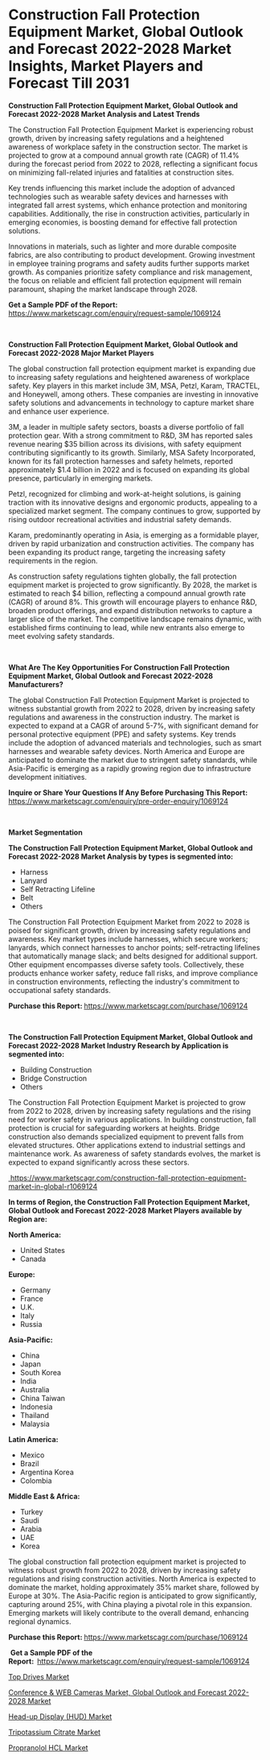 <p><h1>Construction Fall Protection Equipment Market, Global Outlook and Forecast 2022-2028 Market Insights, Market Players and Forecast Till 2031</h1></p><p><strong>Construction Fall Protection Equipment Market, Global Outlook and Forecast 2022-2028 Market Analysis and Latest Trends</strong></p>
<p><p>The Construction Fall Protection Equipment Market is experiencing robust growth, driven by increasing safety regulations and a heightened awareness of workplace safety in the construction sector. The market is projected to grow at a compound annual growth rate (CAGR) of 11.4% during the forecast period from 2022 to 2028, reflecting a significant focus on minimizing fall-related injuries and fatalities at construction sites. </p><p>Key trends influencing this market include the adoption of advanced technologies such as wearable safety devices and harnesses with integrated fall arrest systems, which enhance protection and monitoring capabilities. Additionally, the rise in construction activities, particularly in emerging economies, is boosting demand for effective fall protection solutions. </p><p>Innovations in materials, such as lighter and more durable composite fabrics, are also contributing to product development. Growing investment in employee training programs and safety audits further supports market growth. As companies prioritize safety compliance and risk management, the focus on reliable and efficient fall protection equipment will remain paramount, shaping the market landscape through 2028.</p></p>
<p><strong>Get a Sample PDF of the Report:&nbsp;</strong> <a href="https://www.marketscagr.com/enquiry/request-sample/1069124">https://www.marketscagr.com/enquiry/request-sample/1069124</a></p>
<p>&nbsp;</p>
<p><strong>Construction Fall Protection Equipment Market, Global Outlook and Forecast 2022-2028 Major Market Players</strong></p>
<p><p>The global construction fall protection equipment market is expanding due to increasing safety regulations and heightened awareness of workplace safety. Key players in this market include 3M, MSA, Petzl, Karam, TRACTEL, and Honeywell, among others. These companies are investing in innovative safety solutions and advancements in technology to capture market share and enhance user experience.</p><p>3M, a leader in multiple safety sectors, boasts a diverse portfolio of fall protection gear. With a strong commitment to R&D, 3M has reported sales revenue nearing $35 billion across its divisions, with safety equipment contributing significantly to its growth. Similarly, MSA Safety Incorporated, known for its fall protection harnesses and safety helmets, reported approximately $1.4 billion in 2022 and is focused on expanding its global presence, particularly in emerging markets.</p><p>Petzl, recognized for climbing and work-at-height solutions, is gaining traction with its innovative designs and ergonomic products, appealing to a specialized market segment. The company continues to grow, supported by rising outdoor recreational activities and industrial safety demands.</p><p>Karam, predominantly operating in Asia, is emerging as a formidable player, driven by rapid urbanization and construction activities. The company has been expanding its product range, targeting the increasing safety requirements in the region.</p><p>As construction safety regulations tighten globally, the fall protection equipment market is projected to grow significantly. By 2028, the market is estimated to reach $4 billion, reflecting a compound annual growth rate (CAGR) of around 8%. This growth will encourage players to enhance R&D, broaden product offerings, and expand distribution networks to capture a larger slice of the market. The competitive landscape remains dynamic, with established firms continuing to lead, while new entrants also emerge to meet evolving safety standards.</p></p>
<p>&nbsp;</p>
<p><strong>What Are The Key Opportunities For Construction Fall Protection Equipment Market, Global Outlook and Forecast 2022-2028 Manufacturers?</strong></p>
<p><p>The global Construction Fall Protection Equipment Market is projected to witness substantial growth from 2022 to 2028, driven by increasing safety regulations and awareness in the construction industry. The market is expected to expand at a CAGR of around 5-7%, with significant demand for personal protective equipment (PPE) and safety systems. Key trends include the adoption of advanced materials and technologies, such as smart harnesses and wearable safety devices. North America and Europe are anticipated to dominate the market due to stringent safety standards, while Asia-Pacific is emerging as a rapidly growing region due to infrastructure development initiatives.</p></p>
<p><strong>Inquire or Share Your Questions If Any Before Purchasing This Report:</strong> <a href="https://www.marketscagr.com/enquiry/pre-order-enquiry/1069124">https://www.marketscagr.com/enquiry/pre-order-enquiry/1069124</a></p>
<p>&nbsp;</p>
<p><strong>Market Segmentation</strong></p>
<p><strong>The Construction Fall Protection Equipment Market, Global Outlook and Forecast 2022-2028 Market Analysis by types is segmented into:</strong></p>
<p><ul><li>Harness</li><li>Lanyard</li><li>Self Retracting Lifeline</li><li>Belt</li><li>Others</li></ul></p>
<p><p>The Construction Fall Protection Equipment Market from 2022 to 2028 is poised for significant growth, driven by increasing safety regulations and awareness. Key market types include harnesses, which secure workers; lanyards, which connect harnesses to anchor points; self-retracting lifelines that automatically manage slack; and belts designed for additional support. Other equipment encompasses diverse safety tools. Collectively, these products enhance worker safety, reduce fall risks, and improve compliance in construction environments, reflecting the industry's commitment to occupational safety standards.</p></p>
<p><strong>Purchase this Report:&nbsp;</strong><a href="https://www.marketscagr.com/purchase/1069124">https://www.marketscagr.com/purchase/1069124</a></p>
<p>&nbsp;</p>
<p><strong>The Construction Fall Protection Equipment Market, Global Outlook and Forecast 2022-2028 Market Industry Research by Application is segmented into:</strong></p>
<p><ul><li>Building Construction</li><li>Bridge Construction</li><li>Others</li></ul></p>
<p><p>The Construction Fall Protection Equipment Market is projected to grow from 2022 to 2028, driven by increasing safety regulations and the rising need for worker safety in various applications. In building construction, fall protection is crucial for safeguarding workers at heights. Bridge construction also demands specialized equipment to prevent falls from elevated structures. Other applications extend to industrial settings and maintenance work. As awareness of safety standards evolves, the market is expected to expand significantly across these sectors.</p></p>
<p><a href="https://www.marketscagr.com/construction-fall-protection-equipment-market-in-global-r1069124">&nbsp;https://www.marketscagr.com/construction-fall-protection-equipment-market-in-global-r1069124</a></p>
<p><strong>In terms of Region, the Construction Fall Protection Equipment Market, Global Outlook and Forecast 2022-2028 Market Players available by Region are:</strong></p>
<p>
    <p> <strong> North America: </strong>
        <ul>
            <li>United States</li>
            <li>Canada</li>
        </ul>
        </p> 
    <p> <strong> Europe: </strong>
        <ul>
            <li>Germany</li>
            <li>France</li>
            <li>U.K.</li>
            <li>Italy</li>
            <li>Russia</li>
        </ul>
        </p> 
    <p> <strong> Asia-Pacific: </strong>
        <ul>
            <li>China</li>
            <li>Japan</li>
            <li>South Korea</li>
            <li>India</li>
            <li>Australia</li>
            <li>China Taiwan</li>
            <li>Indonesia</li>
            <li>Thailand</li>
            <li>Malaysia</li>
        </ul>
        </p> 
    <p> <strong> Latin America: </strong>
        <ul>
            <li>Mexico</li>
            <li>Brazil</li>
            <li>Argentina Korea</li>
            <li>Colombia</li>
        </ul>
        </p> 
    <p> <strong> Middle East & Africa: </strong>
        <ul>
            <li>Turkey</li>
            <li>Saudi</li>
            <li>Arabia</li>
            <li>UAE</li>
            <li>Korea</li>
        </ul>
    </p>
    </p>
<p><p>The global construction fall protection equipment market is projected to witness robust growth from 2022 to 2028, driven by increasing safety regulations and rising construction activities. North America is expected to dominate the market, holding approximately 35% market share, followed by Europe at 30%. The Asia-Pacific region is anticipated to grow significantly, capturing around 25%, with China playing a pivotal role in this expansion. Emerging markets will likely contribute to the overall demand, enhancing regional dynamics.</p></p>
<p><strong>Purchase this Report: </strong><a href="https://www.marketscagr.com/purchase/1069124">https://www.marketscagr.com/purchase/1069124</a></p>
<p>&nbsp;<strong>Get a Sample PDF of the Report:&nbsp;&nbsp;</strong><a href="https://www.marketscagr.com/enquiry/request-sample/1069124">https://www.marketscagr.com/enquiry/request-sample/1069124</a></p>
<p><strong></strong></p>
<p><p><a href="https://www.linkedin.com/pulse/exploring-top-drives-market-dynamics-revenue-analysis-growth-gsfif?trackingId=NDWG2dofQSeX%2Btf1UPmZuA%3D%3D">Top Drives Market</a></p><p><a href="https://github.com/napierswinnyfg/Market-Research-Report-List-1/blob/main/conference-web-cameras-market-global-outlook-and-forecast-2022-2028-market.md">Conference & WEB Cameras Market, Global Outlook and Forecast 2022-2028 Market</a></p><p><a href="https://medium.com/@abigailakonb356/head-up-display-hud-market-evolution-global-trends-and-regional-dynamics-2024-2031-b358150cf486">Head-up Display (HUD) Market</a></p><p><a href="https://www.linkedin.com/pulse/navigating-global-tripotassium-citrate-market-from-trends-i7p1e?trackingId=10Cj0arITDiUD2Fe4dlYqw%3D%3D">Tripotassium Citrate Market</a></p><p><a href="https://issuu.com/reportprime-2/docs/propranolol-hcl-market-size-2030.pp_de7329d905037a">Propranolol HCL Market</a></p></p>